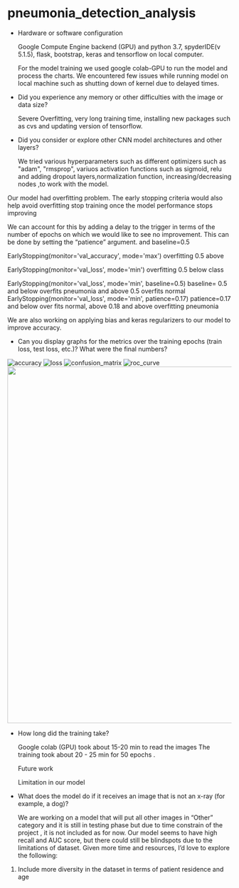 
# pneumonia_detection_analysis
* Hardware or software configuration

   Google Compute Engine backend (GPU) and python 3.7, spyderIDE(v 5.1.5), flask, bootstrap, keras and tensorflow on local computer.
   
   For the model training we used google colab-GPU to run the model and process the charts. We encountered few issues while running model on local machine such as shutting down    of kernel due to delayed times.

* Did you experience any memory or other difficulties with the image or data size?
   
  Severe Overfitting, very long training time, installing new packages such as cvs and updating version of tensorflow.

* Did you consider or explore other CNN model architectures and other layers?

  We tried various hyperparameters such as different optimizers such as "adam", "rmsprop", variuos activation functions such as sigmoid, relu and adding dropout                    layers,normalization function, increasing/decreasing nodes ,to work with the model.
 
 Our model had overfitting problem. 
 The early stopping criteria would also help avoid overfitting  stop training once the model performance stops improving 

  We can account for this by adding a delay to the trigger in terms of the number of epochs on which we would like to see no improvement. This can be done by setting the           “patience” argument. and baseline=0.5

  EarlyStopping(monitor='val_accuracy', mode='max') overfitting 0.5 above
  
  EarlyStopping(monitor='val_loss', mode='min') overfitting 0.5 below class

  EarlyStopping(monitor='val_loss', mode='min', baseline=0.5)    baseline= 0.5 and below overfits pneumonia and above 0.5 overfits normal
  EarlyStopping(monitor='val_loss', mode='min', patience=0.17) patience=0.17 and below over fits normal, above 0.18 and above overfitting pneumonia
 
  We are also working on applying bias and keras regularizers to our model to improve accuracy. 

* Can you display graphs for the metrics over the training epochs (train loss, test loss, etc.)? What were the final numbers?

![accuracy](https://user-images.githubusercontent.com/84524153/141501445-dbedd357-2e8b-4db7-8a37-bc012eaaece0.png)
![loss](https://user-images.githubusercontent.com/84524153/141501481-db970c47-01f1-4991-8312-e38083c04727.png)
![confusion_matrix](https://user-images.githubusercontent.com/84524153/141501528-ca5d16e5-b9d4-41f6-a4a8-66713b7c7727.png)
![roc_curve](https://user-images.githubusercontent.com/84524153/141501497-1faa0665-7e95-4dcf-8d5b-826958bae9ac.png)
<img src= "https://user-images.githubusercontent.com/84524153/141504032-70eb93f8-a604-4671-89d0-5f21af2b51f6.png" width="800" />

* How long did the training take?

  Google colab (GPU) took about 15-20 min to read the images
  The training took about 20 - 25 min for 50 epochs .
  
  Future work
  
  Limitation in our model
* What does the model do if it receives an image that is not an x-ray (for example, a dog)?

  We are working on a model that will put all other images in “Other” category and it is still in testing phase  but due to time constrain of the project , it is not included as   for now.
Our model seems to have high recall and AUC score, but there could still be blindspots due to the limitations of dataset. Given more time and resources, I’d love to explore the following:
1. Include more diversity in the dataset in terms of patient residence and age


